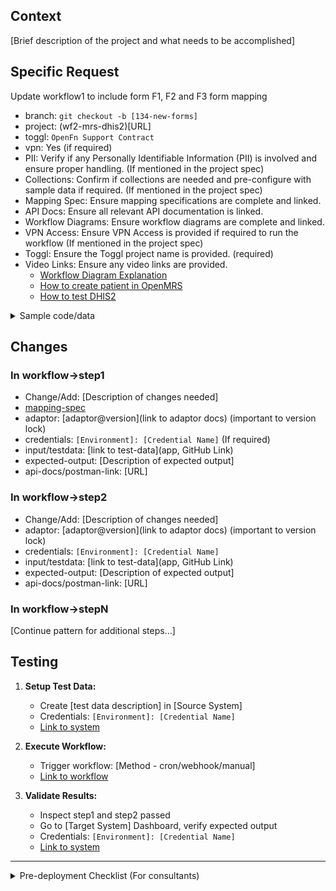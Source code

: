 ## Context

[Brief description of the project and what needs to be accomplished]

## Specific Request

Update workflow1 to include form F1, F2 and F3 form mapping

- branch: `git checkout -b [134-new-forms]`
- project: (wf2-mrs-dhis2)[URL]
- toggl: `OpenFn Support Contract`
- vpn: Yes (if required)
- PII: Verify if any Personally Identifiable Information (PII) is involved and
  ensure proper handling. (If mentioned in the project spec)
- Collections: Confirm if collections are needed and pre-configure with sample
  data if required. (If mentioned in the project spec)
- Mapping Spec: Ensure mapping specifications are complete and linked.
- API Docs: Ensure all relevant API documentation is linked.
- Workflow Diagrams: Ensure workflow diagrams are complete and linked.
- VPN Access: Ensure VPN Access is provided if required to run the workflow (If
  mentioned in the project spec)
- Toggl: Ensure the Toggl project name is provided. (required)
- Video Links: Ensure any video links are provided.
  - [Workflow Diagram Explanation](https://youtu.be/5-9-0-4-1-5)
  - [How to create patient in OpenMRS](https://youtu.be/5-9-0-4-1-5)
  - [How to test DHIS2](https://youtu.be/5-9-0-4-1-5)

<details><summary>Sample code/data</summary>
[Include relevant sample data or code snippets here]
</details>

## Changes

### In workflow->step1

- Change/Add: [Description of changes needed]
- [mapping-spec](URL)
- adaptor: [adaptor@version](link to adaptor docs) (important to version lock)
- credentials: `[Environment]: [Credential Name]` (If required)
- input/testdata: [link to test-data](app, GitHub Link)
- expected-output: [Description of expected output]
- api-docs/postman-link: [URL]

### In workflow->step2

- Change/Add: [Description of changes needed]
- adaptor: [adaptor@version](link to adaptor docs) (important to version lock)
- credentials: `[Environment]: [Credential Name]`
- input/testdata: [link to test-data](app, GitHub Link)
- expected-output: [Description of expected output]
- api-docs/postman-link: [URL]

### In workflow->stepN

[Continue pattern for additional steps...]

## Testing

1. **Setup Test Data:**

   - Create [test data description] in [Source System]
   - Credentials: `[Environment]: [Credential Name]`
   - [Link to system](URL)

2. **Execute Workflow:**

   - Trigger workflow: [Method - cron/webhook/manual]
   - [Link to workflow](URL)

3. **Validate Results:**
   - Inspect step1 and step2 passed
   - Go to [Target System] Dashboard, verify expected output
   - Credentials: `[Environment]: [Credential Name]`
   - [Link to system](URL)

---

<details>
<summary>Pre-deployment Checklist (For consultants)</summary>

Before closing off this issue, ensure the following items are checked:

- [ ] **Run test suite**: For major releases that affect most parts of the
      workflow, run the entire test suite and ensure that it passes
- [ ] **Version-locking of Adaptors**: Ensure that each job is version locked to
      the adaptor versions that are specified in the
      [cache registry](https://github.com/MSF-OCG/LIME-EMR/blob/main/scripts/run_msf_addons.sh#L53).
- [ ] **Export Configuration**: Export both project.yaml (the project spec) and
      projectState and version the release
- [ ] **Modify documentations and diagram**: Consider if user guide, README
      docs, diagrams, and/or test suite need to be updated.
- [ ] **Submit for Review on MSF github repo:** Push changes to a GitHub branch
      and create a PR for MSF to review.

</details>
